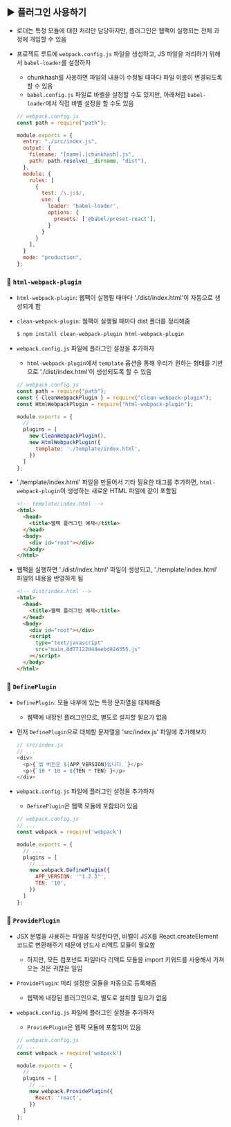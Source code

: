 ## ▶ 플러그인 사용하기

- 로더는 특정 모듈에 대한 처리만 담당하지만, 플러그인은 웹팩이 실행되는 전체 과정에 개입할 수 있음

- 프로젝트 루트에 `webpack.config.js` 파일을 생성하고, JS 파일을 처리하기 위해서 `babel-loader`를 설정하자

  - chunkhash를 사용하면 파일의 내용이 수정될 때마다 파일 이름이 변경되도록 할 수 있음
  - `babel.config.js` 파일로 바벨을 설정할 수도 있지만, 아래처럼 `babel-loader`에서 직접 바벨 설정을 할 수도 있음

  ```js
  // webpack.config.js
  const path = require("path");

  module.exports = {
    entry: "./src/index.js",
    output: {
      filename: "[name].[chunkhash].js",
      path: path.resolve(__dirname, "dist"),
    },
    module: {
      rules: [
        {
          test: /\.js$/,
          use: {
            loader: 'babel-loader',
            options: {
              presets: ['@babel/preset-react'],
            }
          }
        }
      ],
    }
    mode: "production",
  };
  ```

### 🔹 `html-webpack-plugin`

- `html-webpack-plugin`: 웹팩이 실행될 때마다 './dist/index.html'이 자동으로 생성되게 함
- `clean-webpack-plugin`: 웹팩이 실행될 때마다 dist 폴더를 정리해줌

  ```bash
  $ npm install clean-webpack-plugin html-webpack-plugin
  ```

- `webpack.config.js` 파일에 플러그인 설정을 추가하자

  - `html-webpack-plugin`에서 `template` 옵션을 통해 우리가 원하는 형태를 기반으로 './dist/index.html'이 생성되도록 할 수 있음

  ```js
  // webpack.config.js
  const path = require("path");
  const { CleanWebpackPlugin } = require("clean-webpack-plugin");
  const HtmlWebpackPlugin = require("html-webpack-plugin");

  module.exports = {
    // ...
    plugins = [
      new CleanWebpackPlugin(),
      new HtmlWebpackPlugin({
        template: './template/index.html',
      })
    ]
  };
  ```

- './template/index.html' 파일을 만들어서 기타 필요한 태그를 추가하면, `html-webpack-plugin`이 생성하는 새로운 HTML 파일에 같이 포함됨

  ```html
  <!-- template/index.html -->
  <html>
    <head>
      <title>웹펙 플러그인 예제</title>
    </head>
    <body>
      <div id="root"></div>
    </body>
  </html>
  ```

- 웹팩을 실행하면 './dist/index.html' 파일이 생성되고, './template/index.html' 파일의 내용을 반영하게 됨

  ```html
  <!-- dist/index.html -->
  <html>
    <head>
      <title>웹펙 플러그인 예제</title>
    </head>
    <body>
      <div id="root"></div>
      <script
        type="text/javascript"
        src="main.8d77122044eebd82d355.js"
      ></script>
    </body>
  </html>
  ```

### 🔹 `DefinePlugin`

- `DefinePlugin`: 모듈 내부에 있는 특정 문자열을 대체해줌

  - 웹팩에 내장된 플러그인으로, 별도로 설치할 필요가 없음

- 먼저 `DefinePlugin`으로 대체할 문자열을 'src/index.js' 파일에 추가해보자

  ```js
  // src/index.js
  // ...
  <div>
    <p>{`앱 버전은 ${APP_VERSION}입니다.`}</p>
    <p>{`10 * 10 = ${TEN * TEN}`}</p>
  </div>
  ```

- `webpack.config.js` 파일에 플러그인 설정을 추가하자

  - `DefinePlugin`은 웹팩 모듈에 포함되어 있음

  ```js
  // webpack.config.js
  // ...
  const webpack = require('webpack')

  module.exports = {
    // ...
    plugins = [
      // ...
      new webpack.DefinePlugin({
        APP_VERSION: '"1.2.3"',
        TEN: '10',
      })
    ]
  };
  ```

### 🔹 `ProvidePlugin`

- JSX 문법을 사용하는 파일을 작성한다면, 바벨이 JSX를 React.createElement 코드로 변환해주기 때문에 반드시 리액트 모듈이 필요함

  - 하지만, 모든 컴포넌트 파일마다 리액트 모듈을 import 키워드를 사용해서 가져오는 것은 귀찮은 일임

- `ProvidePlugin`: 미리 설정한 모듈을 자동으로 등록해줌

  - 웹팩에 내장된 플러그인으로, 별도로 설치할 필요가 없음

- `webpack.config.js` 파일에 플러그인 설정을 추가하자

  - `ProvidePlugin`은 웹팩 모듈에 포함되어 있음

  ```js
  // webpack.config.js
  // ...
  const webpack = require('webpack')

  module.exports = {
    // ...
    plugins = [
      // ...
      new webpack.ProvidePlugin({
        React: 'react',
      })
    ]
  };
  ```
